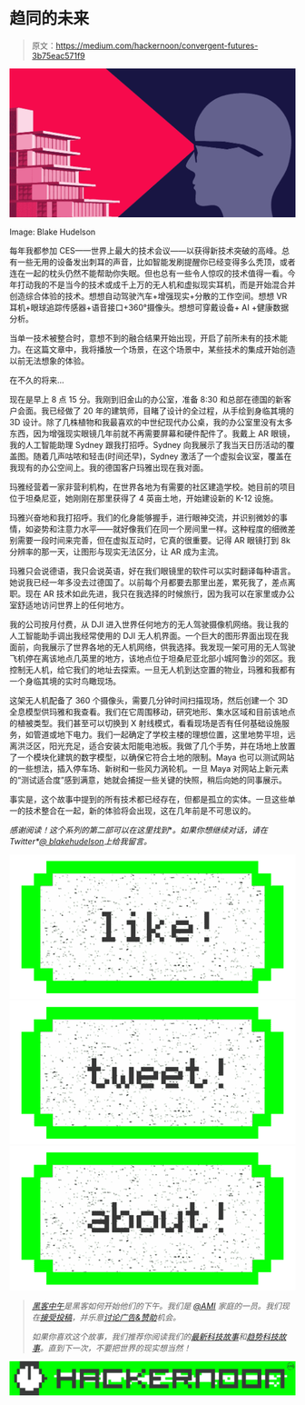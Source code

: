 # 趋同的未来

> 原文：<https://medium.com/hackernoon/convergent-futures-3b75eac571f9>

![](img/af4527ae85a7da4c74017ddd58e3d467.png)

Image: Blake Hudelson

每年我都参加 CES——世界上最大的技术会议——以获得新技术突破的高峰。总有一些无用的设备发出刺耳的声音，比如智能发刷提醒你已经变得多么秃顶，或者连在一起的枕头仍然不能帮助你失眠。但也总有一些令人惊叹的技术值得一看。今年打动我的不是当今的技术或成千上万的无人机和虚拟现实耳机，而是开始混合并创造综合体验的技术。想想自动驾驶汽车+增强现实+分散的工作空间。想想 VR 耳机+眼球追踪传感器+语音接口+360°摄像头。想想可穿戴设备+ AI +健康数据分析。

当单一技术被整合时，意想不到的融合结果开始出现，开启了前所未有的技术能力。在这篇文章中，我将播放一个场景，在这个场景中，某些技术的集成开始创造以前无法想象的体验。

在不久的将来…

现在是早上 8 点 15 分。我刚到旧金山的办公室，准备 8:30 和总部在德国的新客户会面。我已经做了 20 年的建筑师，目睹了设计的全过程，从手绘到身临其境的 3D 设计。除了几株植物和我最喜欢的中世纪现代办公桌，我的办公室里没有太多东西，因为增强现实眼镜几年前就不再需要屏幕和硬件配件了。我戴上 AR 眼镜，我的人工智能助理 Sydney 跟我打招呼。Sydney 向我展示了我当天日历活动的覆盖图。随着几声咕哝和轻击(时间还早)，Sydney 激活了一个虚拟会议室，覆盖在我现有的办公空间上。我的德国客户玛雅出现在我对面。

玛雅经营着一家非营利机构，在世界各地为有需要的社区建造学校。她目前的项目位于坦桑尼亚，她刚刚在那里获得了 4 英亩土地，开始建设新的 K-12 设施。

玛雅兴奋地和我打招呼。我们的化身能够握手，进行眼神交流，并识别微妙的事情，如姿势和注意力水平——就好像我们在同一个房间里一样。这种程度的细微差别需要一段时间来完善，但在虚拟互动时，它真的很重要。记得 AR 眼镜打到 8k 分辨率的那一天，让图形与现实无法区分，让 AR 成为主流。

玛雅只会说德语，我只会说英语，好在我们眼镜里的软件可以实时翻译每种语言。她说我已经一年多没去过德国了。以前每个月都要去那里出差，累死我了，差点离职。现在 AR 技术如此先进，我只在我选择的时候旅行，因为我可以在家里或办公室舒适地访问世界上的任何地方。

我的公司按月付费，从 DJI 进入世界任何地方的无人驾驶摄像机网络。我让我的人工智能助手调出我经常使用的 DJI 无人机界面。一个巨大的图形界面出现在我面前，向我展示了世界各地的无人机网络，供我选择。我发现一架可用的无人驾驶飞机停在离该地点几英里的地方，该地点位于坦桑尼亚北部小城阿鲁沙的郊区。我控制无人机，给它我们的地址去探索。一旦无人机到达空置的物业，玛雅和我都有一个身临其境的实时鸟瞰现场。

这架无人机配备了 360 个摄像头，需要几分钟时间扫描现场，然后创建一个 3D 全息模型供玛雅和我查看。我们在它周围移动，研究地形、集水区域和目前该地点的植被类型。我们甚至可以切换到 X 射线模式，看看现场是否有任何基础设施服务，如管道或地下电力。我们一起确定了学校主楼的理想位置，这里地势平坦，远离洪泛区，阳光充足，适合安装太阳能电池板。我做了几个手势，并在场地上放置了一个模块化建筑的数字模型，以确保它符合土地的限制。Maya 也可以测试网站的一些想法，插入停车场、新树和一些风力涡轮机。一旦 Maya 对网站上新元素的“测试适合度”感到满意，她就会捕捉一些关键的快照，稍后向她的同事展示。

事实是，这个故事中提到的所有技术都已经存在，但都是孤立的实体。一旦这些单一的技术整合在一起，新的体验将会出现，这在几年前是不可思议的。

*感谢阅读！这个系列的第二部可以在这里找到*[](https://hackernoon.com/convergent-futures-part-ii-77d9ea2f16ad)**。如果你想继续对话，请在 Twitter*[*@ blakehudelson*](https://twitter.com/BlakeHudelson)*上给我留言。**

*[![](img/50ef4044ecd4e250b5d50f368b775d38.png)](http://bit.ly/HackernoonFB)**[![](img/979d9a46439d5aebbdcdca574e21dc81.png)](https://goo.gl/k7XYbx)**[![](img/2930ba6bd2c12218fdbbf7e02c8746ff.png)](https://goo.gl/4ofytp)*

> *[黑客中午](http://bit.ly/Hackernoon)是黑客如何开始他们的下午。我们是 [@AMI](http://bit.ly/atAMIatAMI) 家庭的一员。我们现在[接受投稿](http://bit.ly/hackernoonsubmission)，并乐意[讨论广告&赞助](mailto:partners@amipublications.com)机会。*
> 
> *如果你喜欢这个故事，我们推荐你阅读我们的[最新科技故事](http://bit.ly/hackernoonlatestt)和[趋势科技故事](https://hackernoon.com/trending)。直到下一次，不要把世界的现实想当然！*

*![](img/be0ca55ba73a573dce11effb2ee80d56.png)*
